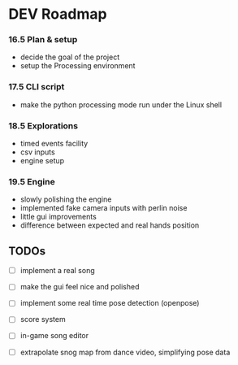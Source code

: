 # DEV Roadmap

### 16.5 Plan & setup

- decide the goal of the project
- setup the Processing environment

### 17.5 CLI script

- make the python processing mode run under the Linux shell

### 18.5 Explorations

- timed events facility
- csv inputs
- engine setup

### 19.5 Engine

- slowly polishing the engine
- implemented fake camera inputs with perlin noise
- little gui improvements
- difference between expected and real hands position

## TODOs

- [ ] implement a real song
- [ ] make the gui feel nice and polished
- [ ] implement some real time pose detection (openpose)
- [ ] score system
- [ ] in-game song editor
- [ ] extrapolate snog map from dance video, simplifying pose data

